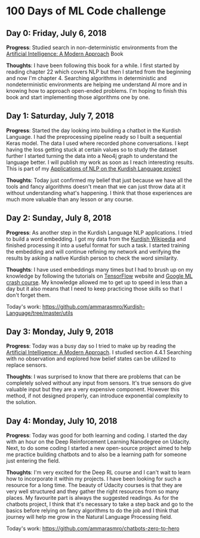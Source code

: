 # 100 Days of ML Code challenge

## Day 0: Friday, July 6, 2018
**Progress**: Studied search in non-deterministic environments from the [Artificial Intelligence: A Modern Approach](http://aima.cs.berkeley.edu/) Book

**Thoughts**: I have been following this book for a while. I first started by reading chapter 22 which covers NLP but then I started from the beginning and now I'm chapter 4. Searching algorithms in deterministic and nondeterministic environments are helping me understand AI more and in knowing how to approach open-ended problems. I'm hoping to finish this book and start implementing those algorithms one by one.

## Day 1: Saturday, July 7, 2018
**Progress**: Started the day looking into building a chatbot in the Kurdish Language. I had the preprocessing pipeline ready so I built a sequential Keras model. The data I used where recorded phone conversations. I kept having the loss getting stuck at certain values so to study the dataset further I started turning the data into a Neo4j graph to understand the language better. I will publish my work as soon as I reach interesting results. This is part of my [Applications of NLP on the Kurdish Language project](https://github.com/ammarasmro/Kurdish-Language)

**Thoughts**: Today just confirmed my belief that just because we have all the tools and fancy algorithms doesn't mean that we can just throw data at it without understanding what's happening. I think that those experiences are much more valuable than any lesson or any course.

## Day 2: Sunday, July 8, 2018
**Progress**: As another step in the Kurdish Language NLP applications. I tried to build a word embedding. I got my data from the [Kurdish Wikipedia](ku.wikipedia.com) and finished processing it into a useful format for such a task. I started training the embedding and will continue refining my network and verifying the results by asking a native Kurdish person to check the word similarity.

**Thoughts**: I have used embeddings many times but I had to brush up on my knowledge by following the tutorials on [TensorFlow](www.tensorflow.org) website and [Google ML crash course](https://developers.google.com/machine-learning/crash-course/ml-intro). My knowledge allowed me to get up to speed in less than a day but it also means that I need to keep practicing those skills so that I don't forget them.

Today's work: https://github.com/ammarasmro/Kurdish-Language/tree/master/utils


## Day 3: Monday, July 9, 2018
**Progress**: Today was a busy day so I tried to make up by reading the [Artificial Intelligence: A Modern Approach](http://aima.cs.berkeley.edu/). I studied section 4.4.1 Searching with no observation and explored how belief states can be utilized to replace sensors.

**Thoughts**: I was surprised to know that there are problems that can be completely solved without any input from sensors. It's true sensors do give valuable input but they are a very expensive component. However this method, if not designed properly, can introduce exponential complexity to the solution.

## Day 4: Monday, July 10, 2018
**Progress**: Today was good for both learning and coding. I started the day with an hour on the Deep Reinforcement Learning Nanodegree on Udacity. Next, to do some coding I started a new open-source project aimed to help me practice building chatbots and to also be a learning path for someone just entering the field.

**Thoughts**: I'm very excited for the Deep RL course and I can't wait to learn how to incorporate it within my projects. I have been looking for such a resource for a long time. The beauty of Udacity courses is that they are very well structured and they gather the right resources from so many places. My favourite part is always the suggested readings.
As for the chatbots project, I think that it's necessary to take a step back and go to the basics before relying on fancy algorithms to do the job and I think that journey will help me grow in the Natural Language Processing field.

Today's work: https://github.com/ammarasmro/chatbots-zero-to-hero

